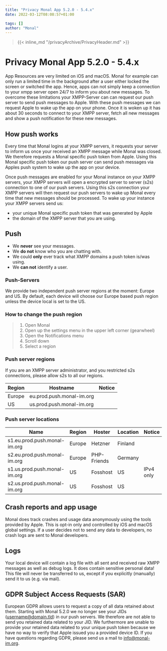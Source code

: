 ```yaml
---
title: "Privacy Monal App 5.2.0 - 5.4.x"
date: 2022-03-12T08:08:57+01:00

tags: []
author: "Monal"
---
```


> {{< inline_md "/privacyArchive/PrivacyHeader.md" >}}

# Privacy Monal App 5.2.0 - 5.4.x

App Resources are very limited on iOS and macOS.
Monal for example can only run a limited time in the background after a user either locked the screen or switched the app.
Hence, apps can not simply keep a connection to your xmpp server open 24/7 to inform you about new messages.
To overcome these limitations your XMPP-Server can can request our push server to send push messages to Apple.
With these push messages we can request Apple to wake up the app on your phone.
Once it is woken up it has about 30 seconds to connect to your XMPP server, fetch all new messages and show a push notification for these new messages.

## How push works

Every time that Monal logins at your XMPP servers, it requests your server to inform us once your received an XMPP message while Monal was closed.
We therefore requests a Monal specific push token from Apple.
Using this Monal specific push token our push server can send push messages via Apples push system to wake up the app on your device.

Once push messages are enabled for your Monal instance on your XMPP servers, your XMPP servers will open a encrypted server to server (s2s) connection to one of our push servers.
Using this s2s connection your XMPP servers will then request our push servers to wake up Monal every time that new messages should be processed.
To wake up your instance your XMPP servers send us:

* your unique Monal specific push token that was generated by Apple
* the domain of the XMPP server that you are using.

## Push

* We **never** see your messages.
* We **do not** know who you are chatting with.
* We could **only** ever track what XMPP domains a push token is/was using.
* We **can not** identify a user.

### Push-Servers

We provide two independent push server regions at the moment: Europe and US.
By default, each device will choose our Europe based push region unless the device local is set to the US.

### How to change the push region

> 1. Open Monal
> 2. Open up the settings menu in the upper left corner (gearwheel)
> 3. Open the Notifications menu
> 4. Scroll down
> 5. Select a region

### Push server regions

If you are an XMPP server administrator, and you restricted s2s connections, please allow s2s to all our regions.

| Region | Hostname | Notice |
|--------|----------|--------|
| Europe | eu.prod.push.monal-im.org |  |
| US | us.prod.push.monal-im.org |  |

### Push server locations

| Name | Region | Hoster | Location | Notice |
|------|--------|--------|----------|--------|
| s1.eu.prod.push.monal-im.org | Europe | Hetzner | Finland |  |
| s2.eu.prod.push.monal-im.org | Europe | PHP-Friends | Germany |  |
| s1.us.prod.push.monal-im.org | US | Fosshost | US | IPv4 only |
| s2.us.prod.push.monal-im.org | US | Fosshost | US |  |

## Crash reports and app usage

Monal does track crashes and usage data anonymously using the tools provided by Apple.
This is opt-in only and controlled by iOS and macOS global settings.
If a user decides not to send any data to developers, no crash logs are sent to Monal developers.

## Logs

Your local device will contain a log file with all sent and received raw XMPP messages as well as debug logs.
It does contain sensitive personal data!
This file will never be transferred to us, except if you explicitly (manually) send it to us (e.g. via mail).

## GDPR Subject Access Requests (SAR)

European GDPR allows users to request a copy of all data retained about them. Starting with Monal 5.2.0 we no longer see your JIDs (username@domain.tld) in our push servers.
We therefore are not able to send you retained data related to your JID.
We furthermore are unable to provide your retained data related to your unique push token because we have no way to verify that Apple issued you a provided device ID.
If you have questions regarding GDPR, please send us a mail to info@monal-im.org.